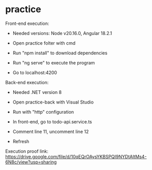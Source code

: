 # practice

Front-end execution:

- Needed versions: Node v20.16.0, Angular 18.2.1

- Open practice folter with cmd
- Run "npm install" to download dependencies
- Run "ng serve" to execute the program
- Go to localhost:4200

Back-end execution:

- Needed .NET version 8

- Open practice-back with Visual Studio
- Run with "http" configuration
- In front-end, go to todo-api.service.ts
- Comment line 11, uncomment line 12
- Refresh

Execution proof link:
https://drive.google.com/file/d/10qEQrOAysYKBSPQI9NYDtAltMs4-6N8c/view?usp=sharing

